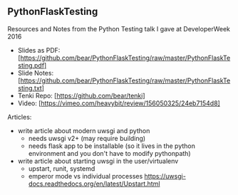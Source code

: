 ## PythonFlaskTesting

Resources and Notes from the Python Testing talk I gave at DeveloperWeek 2016

- Slides as PDF: [https://github.com/bear/PythonFlaskTesting/raw/master/PythonFlaskTesting.pdf]
- Slide Notes: [https://github.com/bear/PythonFlaskTesting/raw/master/PythonFlaskTesting.txt]
- Tenki Repo: [https://github.com/bear/tenki]
- Video: [https://vimeo.com/heavybit/review/156050325/24eb7154d8]

Articles:
- write article about modern uwsgi and python
  - needs uwsgi v2+ (may require building)
  - needs flask app to be installable (so it lives in the python environment and you don't have to modify pythonpath)
- write article about starting uwsgi in the user/virtualenv
  - upstart, runit, systemd
  - emperor mode vs individual processes https://uwsgi-docs.readthedocs.org/en/latest/Upstart.html
